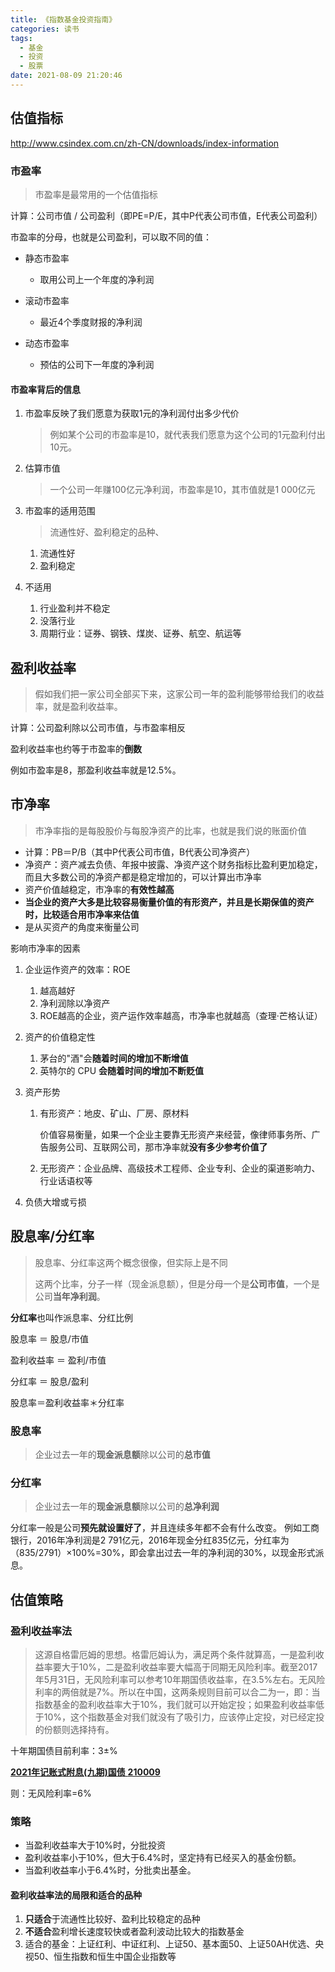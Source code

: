 ```yaml
---
title: 《指数基金投资指南》
categories: 读书
tags:
  - 基金
  - 投资
  - 股票
date: 2021-08-09 21:20:46
---
```


## 估值指标

http://www.csindex.com.cn/zh-CN/downloads/index-information

### 市盈率

> 市盈率是最常用的一个估值指标

计算：公司市值 / 公司盈利（即PE=P/E，其中P代表公司市值，E代表公司盈利）

市盈率的分母，也就是公司盈利，可以取不同的值：

- 静态市盈率
    - 取用公司上一个年度的净利润

- 滚动市盈率
    - 最近4个季度财报的净利润

- 动态市盈率
    - 预估的公司下一年度的净利润

#### 市盈率背后的信息

1. 市盈率反映了我们愿意为获取1元的净利润付出多少代价

    > 例如某个公司的市盈率是10，就代表我们愿意为这个公司的1元盈利付出10元。

2. 估算市值

    > 一个公司一年赚100亿元净利润，市盈率是10，其市值就是1 000亿元

3. 市盈率的适用范围

    > 流通性好、盈利稳定的品种、

    1. 流通性好
    2. 盈利稳定

4. 不适用
    1. 行业盈利并不稳定
    2. 没落行业
    3. 周期行业：证券、钢铁、煤炭、证券、航空、航运等

## 盈利收益率

> 假如我们把一家公司全部买下来，这家公司一年的盈利能够带给我们的收益率，就是盈利收益率。

计算：公司盈利除以公司市值，与市盈率相反

盈利收益率也约等于市盈率的**倒数**

例如市盈率是8，那盈利收益率就是12.5%。

## 市净率

> 市净率指的是每股股价与每股净资产的比率，也就是我们说的账面价值

- 计算：PB＝P/B（其中P代表公司市值，B代表公司净资产）
- 净资产：资产减去负债、年报中披露、净资产这个财务指标比盈利更加稳定，而且大多数公司的净资产都是稳定增加的，可以计算出市净率
- 资产价值越稳定，市净率的**有效性越高**
- **当企业的资产大多是比较容易衡量价值的有形资产，并且是长期保值的资产时，比较适合用市净率来估值**
- 是从买资产的角度来衡量公司



影响市净率的因素

1. 企业运作资产的效率：ROE
   
    1. 越高越好
    2. 净利润除以净资产
    3. ROE越高的企业，资产运作效率越高，市净率也就越高（查理·芒格认证）
    
2. 资产的价值稳定性

    1. 茅台的"酒"会**随着时间的增加不断增值**
    2. 英特尔的 CPU **会随着时间的增加不断贬值**

3. 资产形势

    1. 有形资产：地皮、矿山、厂房、原材料

        价值容易衡量，如果一个企业主要靠无形资产来经营，像律师事务所、广告服务公司、互联网公司，那市净率就**没有多少参考价值了**

    2. 无形资产：企业品牌、高级技术工程师、企业专利、企业的渠道影响力、行业话语权等

4. 负债大增或亏损

## 股息率/分红率

> 股息率、分红率这两个概念很像，但实际上是不同
>
> 这两个比率，分子一样（现金派息额），但是分母一个是**公司市值**，一个是公司**当年净利润**。

**分红率**也叫作派息率、分红比例



股息率         ＝ 股息/市值

盈利收益率 ＝ 盈利/市值

分红率         ＝ 股息/盈利



股息率＝盈利收益率＊分红率

### 股息率

>  企业过去一年的**现金派息额**除以公司的**总市值**

### 分红率

> 企业过去一年的**现金派息额**除以公司的**总净利润**

分红率一般是公司**预先就设置好了**，并且连续多年都不会有什么改变。
例如工商银行，2016年净利润是2 791亿元，2016年现金分红835亿元，分红率为（835/2791）×100%=30%，即会拿出过去一年的净利润的30%，以现金形式派息。



## 估值策略

### 盈利收益率法

> 这源自格雷厄姆的思想。格雷厄姆认为，满足两个条件就算高，一是盈利收益率要大于10%，二是盈利收益率要大幅高于同期无风险利率。截至2017年5月31日，无风险利率可以参考10年期国债收益率，在3.5%左右。无风险利率的两倍就是7%。所以在中国，这两条规则目前可以合二为一，即：当指数基金的盈利收益率大于10%，我们就可以开始定投；如果盈利收益率低于10%，这个指数基金对我们就没有了吸引力，应该停止定投，对已经定投的份额则选择持有。
>

十年期国债目前利率：3±%

[**2021年记账式附息(九期)国债** **210009**](http://www.icbc.com.cn/ICBC/%E7%BD%91%E4%B8%8A%E5%80%BA%E5%88%B8/%E5%80%BA%E5%88%B8%E4%BA%A4%E6%98%93/detail_jizhang_news.htm?bondid=210009)

则：无风险利率=6%

### 策略

- 当盈利收益率大于10%时，分批投资
- 盈利收益率小于10%，但大于6.4%时，坚定持有已经买入的基金份额。
- 当盈利收益率小于6.4%时，分批卖出基金。

#### 盈利收益率法的局限和适合的品种

1. **只适合**于流通性比较好、盈利比较稳定的品种
2. **不适合**盈利增长速度较快或者盈利波动比较大的指数基金
3. 适合的基金：上证红利、中证红利、上证50、基本面50、上证50AH优选、央视50、恒生指数和恒生中国企业指数等
